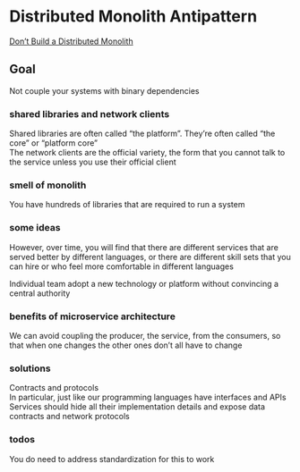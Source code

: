 # Distributed Monolith Antipattern

[Don’t Build a Distributed Monolith](https://www.microservices.com/talks/dont-build-a-distributed-monolith/)

## Goal

Not couple your systems with binary dependencies

### shared libraries and network clients

Shared libraries are often called “the platform”. They’re often called “the core” or “platform core”  
The network clients are the official variety, the form that you cannot talk to the service unless you use their official client

### smell of monolith

You have hundreds of libraries that are required to run a system

### some ideas

However, over time, you will find that there are different services that are served better by different languages, or there are different skill sets that you can hire or who feel more comfortable in different languages

Individual team adopt a new technology or platform without convincing a central authority

### benefits of microservice architecture

We can avoid coupling the producer, the service, from the consumers, so that when one changes the other ones don’t all have to change

### solutions

Contracts and protocols  
In particular, just like our programming languages have interfaces and APIs  
Services should hide all their implementation details and expose data contracts and network protocols

### todos

You do need to address standardization for this to work
